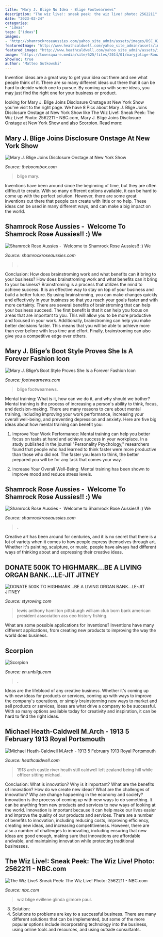 ```yaml
---
title: "Mary J. Blige No Idea - Blige Footwearnews"
description: "The wiz live!: sneak peek: the wiz live! photo: 2562211"
date: "2023-02-24"
categories:
- "ideas"
tags: ["ideas"]
images:
- "http://shamrockroseaussies.com/yahoo_site_admin/assets/images/DSC_0212.176181402_std.JPG"
featuredImage: "http://www.heathcaldwell.com/yahoo_site_admin/assets/images/1913_Ormuz_Caslte.11722042_std.jpg"
featured_image: "http://www.heathcaldwell.com/yahoo_site_admin/assets/images/1913_Ormuz_Caslte.11722042_std.jpg"
image: "https://townsquare.media/site/625/files/2014/01/maryjblige-RonaldMartinez.jpg?w=1200&amp;h=0&amp;zc=1&amp;s=0&amp;a=t&amp;q=89"
ShowToc: true
author: "Matteo Gutkowski"
---
```



Invention ideas are a great way to get your idea out there and see what people think of it. There are so many different ideas out there that it can be hard to decide which one to pursue. By coming up with some ideas, you may just find the right one for your business or product.

	

		
looking for Mary J. Blige Joins Disclosure Onstage at New York Show you've visit to the right page. We have 8 Pics about Mary J. Blige Joins Disclosure Onstage at New York Show like The Wiz Live!: Sneak Peek: The Wiz Live! Photo: 2562211 - NBC.com, Mary J. Blige Joins Disclosure Onstage at New York Show and also Scorpion. Read more:
		
    
## Mary J. Blige Joins Disclosure Onstage At New York Show

<img loading=lazy src="https://townsquare.media/site/625/files/2014/01/maryjblige-RonaldMartinez.jpg?w=1200&amp;h=0&amp;zc=1&amp;s=0&amp;a=t&amp;q=89" onerror="this.onerror=null;this.src='https://tse3.mm.bing.net/th?id=OIP.Uqu0GqKprnba2xa8-yrKkgHaE8&amp;pid=15.1';" alt="Mary J. Blige Joins Disclosure Onstage at New York Show">

_Source: theboombox.com_

>blige mary. 

	

Inventions have been around since the beginning of time, but they are often difficult to create. With so many different options available, it can be hard to come up with the perfect solution. However, there are some great inventions out there that people can create with little or no help. These ideas can be used in many different ways, and can make a big impact on the world.

    
## Shamrock Rose Aussies - ﻿﻿﻿ Welcome To Shamrock Rose Aussies!! :) We

<img loading=lazy src="http://shamrockroseaussies.com/yahoo_site_admin/assets/images/DSC_0212.176181402_std.JPG" onerror="this.onerror=null;this.src='https://tse3.mm.bing.net/th?id=OIP.XhlscC2gYBbfFccpWS6viQHaGP&amp;pid=15.1';" alt="Shamrock Rose Aussies - ﻿﻿﻿ Welcome to Shamrock Rose Aussies!! :) We">

_Source: shamrockroseaussies.com_

>. 

	

Conclusion: How does brainstroming work and what benefits can it bring to your business?
How does brainstroming work and what benefits can it bring to your business? Brainstroming is a process that utilizes the mind to achieve success. It is an effective way to stay on top of your business and build a better future. By using brainstroming, you can make changes quickly and effectively in your business so that you reach your goals faster and with more certainty. There are several benefits of brainstroming that can help your business succeed. The first benefit is that it can help you focus on areas that are important to you. This will allow you to be more productive and focused in your work. Additionally, brainstroming can help you make better decisions faster. This means that you will be able to achieve more than ever before with less time and effort. Finally, brainstroming can also give you a competitive edge over others.

    
## Mary J. Blige’s Boot Style Proves She Is A Forever Fashion Icon

<img loading=lazy src="https://footwearnews.com/wp-content/uploads/2021/01/mary-j-blige-5.jpg?resize=160" onerror="this.onerror=null;this.src='https://tse2.mm.bing.net/th?id=OIP.Myv1UoJSUsJHVZ2-7SCmAAHaLG&amp;pid=15.1';" alt="Mary J. Blige’s Boot Style Proves She Is a Forever Fashion Icon">

_Source: footwearnews.com_

>blige footwearnews. 

	

Mental training: What is it, how can we do it, and why should we bother?
Mental training is the process of increasing a person's ability to think, focus, and decision-making. There are many reasons to care about mental training, including improving your work performance, increasing your overall well-being, and preventing depression and anxiety. Here are five big ideas about how mental training can benefit you:
1. Improve Your Work Performance: Mental training can help you better focus on tasks at hand and achieve success in your workplace. In a study published in the journal "Personality Psychology," researchers found that people who had learned to think faster were more productive than those who did not. The faster you learn to think, the better prepared you will be for any task that comes your way.

2. Increase Your Overall Well-Being: Mental training has been shown to improve mood and reduce stress levels.

    
## Shamrock Rose Aussies - ﻿﻿﻿ Welcome To Shamrock Rose Aussies!! :) We

<img loading=lazy src="http://shamrockroseaussies.com/yahoo_site_admin/assets/images/DSC_0716.10500500_std.jpg" onerror="this.onerror=null;this.src='https://tse2.mm.bing.net/th?id=OIP.ywHyXSOmdryMRxNFAASMnwHaE-&amp;pid=15.1';" alt="Shamrock Rose Aussies - ﻿﻿﻿ Welcome to Shamrock Rose Aussies!! :) We">

_Source: shamrockroseaussies.com_

>. 

	

Creative art has been around for centuries, and it is no secret that there is a lot of variety when it comes to how people express themselves through art. Whether it's painting, sculpture, or music, people have always had different ways of thinking about and expressing their creative ideas.

    
## DONATE 500K TO HIGHMARK...BE A LIVING ORGAN BANK...LE-JIT JITNEY

<img loading=lazy src="http://www.styrowing.com/images/zappala.jpg" onerror="this.onerror=null;this.src='https://tse1.mm.bing.net/th?id=OIP.XrgI9TzaHCxn1DepEiWwNAAAAA&amp;pid=15.1';" alt="DONATE 500K TO HIGHMARK...BE A LIVING ORGAN BANK...LE-JIT JITNEY">

_Source: styrowing.com_

>lewis anthony hamilton pittsburgh william club born bank american president association ass ceo history fishing. 

	

What are some possible applications for inventions?
Inventions have many different applications, from creating new products to improving the way the world does business.

    
## Scorpion

<img loading=lazy src="https://en.unbilgi.com/wp-content/uploads/2020/10/Tom-Ellis-Photo-683x1024.jpg" onerror="this.onerror=null;this.src='https://tse1.mm.bing.net/th?id=OIP.D5_vKWd0g_dv5BQPj_vnggHaLG&amp;pid=15.1';" alt="Scorpion">

_Source: en.unbilgi.com_

>. 

	

Ideas are the lifeblood of any creative business. Whether it's coming up with new ideas for products or services, coming up with ways to improve the company's operations, or simply brainstorming new ways to market and sell products or services, ideas are what drive a company to be successful. With so many options available today for creativity and inspiration, it can be hard to find the right ideas.

    
## Michael Heath-Caldwell M.Arch - 1913 5 February 1913 Royal Portsmouth

<img loading=lazy src="http://www.heathcaldwell.com/yahoo_site_admin/assets/images/1913_Ormuz_Caslte.11722042_std.jpg" onerror="this.onerror=null;this.src='https://tse2.mm.bing.net/th?id=OIP.-AoFNRKxRNRXs2p3dh5m6gHaHk&amp;pid=15.1';" alt="Michael Heath-Caldwell M.Arch - 1913 5 February 1913 Royal Portsmouth">

_Source: heathcaldwell.com_

>1913 arch castle river heath still caldwell left zealand being hill while officer sitting michael. 

	

Conclusion: What is innovation? Why is it important? What are the benefits of innovation? How do we create new ideas? What are the challenges of innovation? Why are change happening in the economy and society?
Innovation is the process of coming up with new ways to do something. It can be anything from new products and services to new ways of looking at the world. Innovation is important because it can help make our lives easier and improve the quality of our products and services. There are a number of benefits to innovation, including reducing costs, improving efficiency, creating new ideas, and increasing competitiveness. However, there are also a number of challenges to innovating, including ensuring that new ideas are good enough, making sure that innovations are affordable andvable, and maintaining innovation while protecting traditional businesses.

    
## The Wiz Live!: Sneak Peek: The Wiz Live! Photo: 2562211 - NBC.com

<img loading=lazy src="https://img.nbc.com/sites/nbcunbc/files/images/2015/11/20/NUP_171101_7283.jpg?impolicy=nbc_com&amp;imwidth=1080&amp;imdensity=1" onerror="this.onerror=null;this.src='https://tse4.mm.bing.net/th?id=OIP.x6xI_LG9Rv5ICFUpRdAHzwHaLH&amp;pid=15.1';" alt="The Wiz Live!: Sneak Peek: The Wiz Live! Photo: 2562211 - NBC.com">

_Source: nbc.com_

>wiz blige evillene glinda gilmore paul. 

	

3. Solution:
3. Solutions to problems are key to a successful business. There are many different solutions that can be implemented, but some of the more popular options include incorporating technology into the business, using online tools and resources, and using outside consultants.

